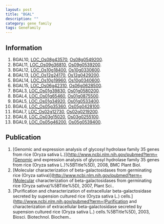 ```yaml
---
layout: post
title: "BGAL"
description: ""
category: gene family
tags: GeneFamily
---
```


## Information
1. BGAL10, [LOC_Os08g43570](http://rice.plantbiology.msu.edu/cgi-bin/ORF_infopage.cgi?orf=LOC_Os08g43570), [Os08g0549200](http://rapdb.dna.affrc.go.jp/viewer/gbrowse_details/irgsp1?name=Os08g0549200).
2. BGAL11, [LOC_Os09g36810](http://rice.plantbiology.msu.edu/cgi-bin/ORF_infopage.cgi?orf=LOC_Os09g36810), [Os09g0539200](http://rapdb.dna.affrc.go.jp/viewer/gbrowse_details/irgsp1?name=Os09g0539200).
3. BGAL12, [LOC_Os10g18400](http://rice.plantbiology.msu.edu/cgi-bin/ORF_infopage.cgi?orf=LOC_Os10g18400), [Os10g0330600](http://rapdb.dna.affrc.go.jp/viewer/gbrowse_details/irgsp1?name=Os10g0330600).
4. BGAL13, [LOC_Os12g24170](http://rice.plantbiology.msu.edu/cgi-bin/ORF_infopage.cgi?orf=LOC_Os12g24170), [Os12g0429200](http://rapdb.dna.affrc.go.jp/viewer/gbrowse_details/irgsp1?name=Os12g0429200).
5. BGAL14, [LOC_Os10g19960](http://rice.plantbiology.msu.edu/cgi-bin/ORF_infopage.cgi?orf=LOC_Os10g19960), [Os10g0340600](http://rapdb.dna.affrc.go.jp/viewer/gbrowse_details/irgsp1?name=Os10g0340600).
6. BGAL15, [LOC_Os06g42310](http://rice.plantbiology.msu.edu/cgi-bin/ORF_infopage.cgi?orf=LOC_Os06g42310), [Os06g0628500](http://rapdb.dna.affrc.go.jp/viewer/gbrowse_details/irgsp1?name=Os06g0628500).
7. BGAL3, [LOC_Os01g39830](http://rice.plantbiology.msu.edu/cgi-bin/ORF_infopage.cgi?orf=LOC_Os01g39830), [Os01g0580200](http://rapdb.dna.affrc.go.jp/viewer/gbrowse_details/irgsp1?name=Os01g0580200).
8. BGAL4, [LOC_Os01g65460](http://rice.plantbiology.msu.edu/cgi-bin/ORF_infopage.cgi?orf=LOC_Os01g65460), [Os01g0875500](http://rapdb.dna.affrc.go.jp/viewer/gbrowse_details/irgsp1?name=Os01g0875500).
9. BGAL5, [LOC_Os01g34920](http://rice.plantbiology.msu.edu/cgi-bin/ORF_infopage.cgi?orf=LOC_Os01g34920), [Os01g0533400](http://rapdb.dna.affrc.go.jp/viewer/gbrowse_details/irgsp1?name=Os01g0533400).
10. BGAL6, [LOC_Os05g35360](http://rice.plantbiology.msu.edu/cgi-bin/ORF_infopage.cgi?orf=LOC_Os05g35360), [Os05g0428100](http://rapdb.dna.affrc.go.jp/viewer/gbrowse_details/irgsp1?name=Os05g0428100).
11. BGAL7, [LOC_Os02g12730](http://rice.plantbiology.msu.edu/cgi-bin/ORF_infopage.cgi?orf=LOC_Os02g12730), [Os02g0219200](http://rapdb.dna.affrc.go.jp/viewer/gbrowse_details/irgsp1?name=Os02g0219200).
12. BGAL8, [LOC_Os03g15020](http://rice.plantbiology.msu.edu/cgi-bin/ORF_infopage.cgi?orf=LOC_Os03g15020), [Os03g0255100](http://rapdb.dna.affrc.go.jp/viewer/gbrowse_details/irgsp1?name=Os03g0255100).
13. BGAL9, [LOC_Os05g46200](http://rice.plantbiology.msu.edu/cgi-bin/ORF_infopage.cgi?orf=LOC_Os05g46200), [Os05g0539400](http://rapdb.dna.affrc.go.jp/viewer/gbrowse_details/irgsp1?name=Os05g0539400).

## Publication
1. [Genomic and expression analysis of glycosyl hydrolase family 35 genes from rice (Oryza sativa L.)](http://www.ncbi.nlm.nih.gov/pubmed?term=(Genomic and expression analysis of glycosyl hydrolase family 35 genes from rice (Oryza sativa L.)%5BTitle%5D), 2008, BMC Plant Biol.
2. [Molecular characterization of beta-galactosidases from germinating rice (Oryza sativa)](http://www.ncbi.nlm.nih.gov/pubmed?term=(Molecular characterization of beta-galactosidases from germinating rice (Oryza sativa)%5BTitle%5D), 2007, Plant Sci..
3. [Purification and characterization of extracellular beta-galactosidase secreted by supension cultured rice (Oryza sativa L.) cells.](http://www.ncbi.nlm.nih.gov/pubmed?term=(Purification and characterization of extracellular beta-galactosidase secreted by supension cultured rice (Oryza sativa L.) cells.%5BTitle%5D), 2003, Biosci. Biotechnol. Biochem..



